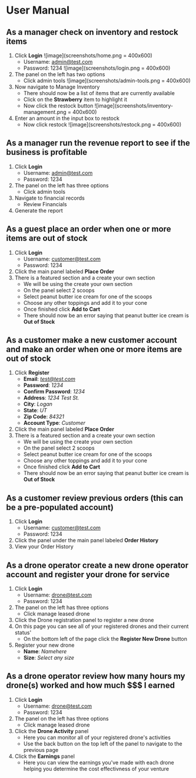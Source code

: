  # User Manual

## As a manager check on inventory and restock items
1. Click **Login**
    ![image](screenshots/home.png = 400x600)
    - Username: admin@test.com
    - Password: 1234
    ![image](screenshots/login.png = 400x600)
2. The panel on the left has two options 
    - Click admin tools
    ![image](screenshots/admin-tools.png = 400x600)
3. Now navigate to Manage Inventory
    - There should now be a list of items that are currently available
    - Click on the **Strawberry** item to highlight it
    - Now click the restock button
    ![image](screenshots/inventory-management.png = 400x600)
4. Enter an amount in the input box to restock
    - Now click restock
    ![image](screenshots/restock.png = 400x600)

## As a manager run the revenue report to see if the business is profitable
1. Click **Login**
    - Username: admin@test.com
    - Password: 1234
2. The panel on the left has three options 
    - Click admin tools
3. Navigate to financial records
    - Review Financials 
4. Generate the report

## As a guest place an order when one or more items are out of stock
1. Click **Login**
    - Username: customer@test.com
    - Password: 1234
2. Click the main panel labeled **Place Order**
3. There is a featured section and a create your own section
    - We will be using the create your own section
    - On the panel select 2 scoops
    - Select peanut butter ice cream for one of the scoops
    - Choose any other toppings and add it to your cone
    - Once finished click **Add to Cart**
    - There should now be an error saying that peanut butter ice cream is **Out of Stock**

## As a customer make a new customer account and make an order when one or more items are out of stock
1. Click **Register**
    - **Email**: *test@test.com*
    - **Password**: *1234*
    - **Confirm Password**: *1234*
    - **Address**: *1234 Test St.*
    - **City**: *Logan*
    - **State**: *UT*
    - **Zip Code**: *84321*
    - **Account Type**: *Customer*
2. Click the main panel labeled **Place Order**
3. There is a featured section and a create your own section
    - We will be using the create your own section
    - On the panel select 2 scoops
    - Select peanut butter ice cream for one of the scoops
    - Choose any other toppings and add it to your cone
    - Once finished click **Add to Cart**
    - There should now be an error saying that peanut butter ice cream is **Out of Stock**

## As a customer review previous orders (this can be a pre-populated account)
1. Click **Login**
    - Username: customer@test.com
    - Password: 1234
2. Click the panel under the main panel labeled **Order History**
3. View your Order History

## As a drone operator create a new drone operator account and register your drone for service
1. Click **Login**
    - Username: drone@test.com
    - Password: 1234
2. The panel on the left has three options 
    - Click manage leased drone
3. Click the Drone registration panel to register a new drone
4. On this page you can see all of your registered drones and their current status'
    - On the bottom left of the page click the **Register New Drone** button 
5. Register your new drone
    - **Name**: *Namehere*
    - **Size**: *Select any size*

## As a drone operator review how many hours my drone(s) worked and how much $$$ I earned
1. Click **Login**
    - Username: drone@test.com
    - Password: 1234
2. The panel on the left has three options 
    - Click manage leased drone
3. Click the **Drone Activity** panel
    - Here you can monitor all of your registered drone's activities
    - Use the back button on the top left of the panel to navigate to the previous page
4. Click the **Earnings** panel
    - Here you can view the earnings you've made with each drone helping you determine the cost effectivness of your venture

